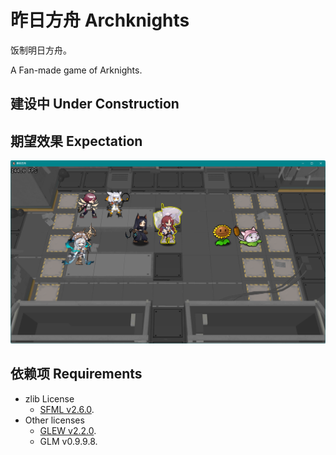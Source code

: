 # 昨日方舟  Archknights

饭制明日方舟。

A Fan-made game of Arknights.

## **建设中  Under Construction**

## 期望效果  Expectation

<img src="doc/assets/screenshot230520212027.png" width="800px">

## 依赖项  Requirements

 - zlib License
	 - [SFML v2.6.0](https://github.com/SFML/SFML).
 - Other licenses
	 - [GLEW v2.2.0](https://github.com/nigels-com/glew).
	 - GLM v0.9.9.8.
<!--
 - Optional 可选的
	 - [Spine Runtimes v3.8](https://github.com/EsotericSoftware/spine-runtimes).


## 注意 Notice

项目包括多种构建方式。其中可能含有**可选的**依赖项。

如果使用 Spine Runtimes 构建项目，则您必须拥有**有效的 Spine 许可证**。

This project contains several types of build. Some of them have **optional** dependencies.

You must have **a valid Spine License** to use Spine Runtimes when build this project.

[Spine Runtimes Licensing](https://github.com/EsotericSoftware/spine-runtimes#Licensing).

-->

